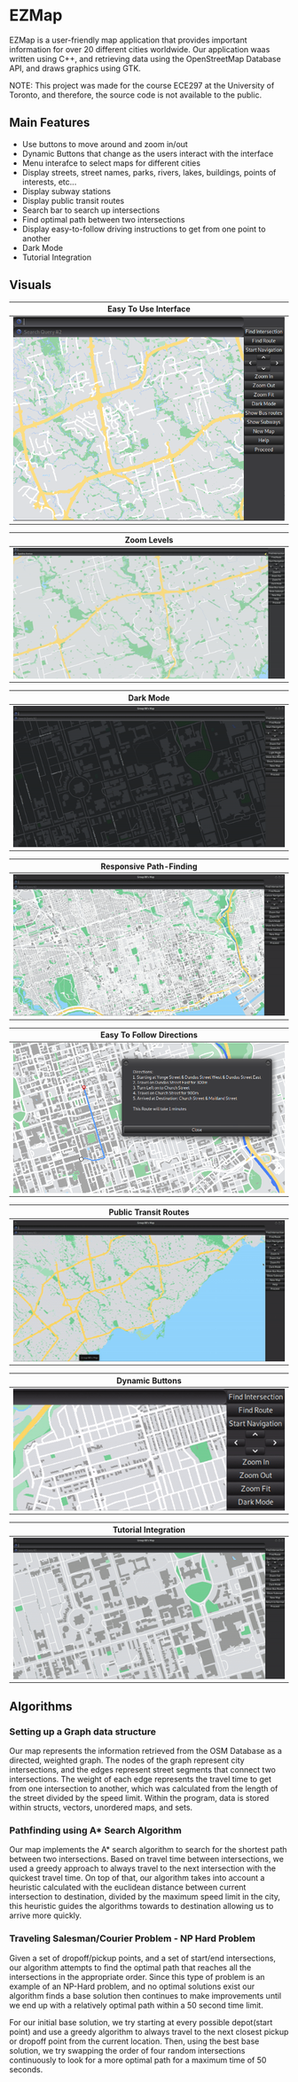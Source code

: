 
# EZMap
<!--![Language Stats](/images/languageStats.png)<br/>-->
EZMap is a user-friendly map application that provides important information for over 20 different cities worldwide. Our application waas written using C++, and retrieving data using the OpenStreetMap Database API, and draws graphics using GTK.<br/>

NOTE: This project was made for the course ECE297 at the University of Toronto, and therefore, the source code is not available to the public.

## Main Features
* Use buttons to move around and zoom in/out
* Dynamic Buttons that change as the users interact with the interface
* Menu interafce to select maps for different cities
* Display streets, street names, parks, rivers, lakes, buildings, points of interests, etc...
* Display subway stations
* Display public transit routes
* Search bar to search up intersections
* Find optimal path between two intersections
* Display easy-to-follow driving instructions to get from one point to another
* Dark Mode
* Tutorial Integration

## Visuals
| Easy To Use Interface |
| ------------- |
| ![Main Screen](/img/Interface.png)  |

| Zoom Levels| 
| ------------- |
![Zoom Levels](/img/zoomlevels.gif) |

| Dark Mode  |
| ------------- |
| ![Dark Mode](/img/DarkMode.gif)  |

| Responsive Path-Finding |
| ------------- |
|![Colour Blind Mode](/img/PathFinding.gif) |

| Easy To Follow Directions |
| ------------- |
| ![Subways](/img/Directions.png)  |

| Public Transit Routes  |
| ------------- |
| ![Path Finding](/img/PublicTransit.gif)  |

| Dynamic Buttons  |
| ------------- |
|![Search](/img/DynamicButtons.gif) |

| Tutorial Integration |
| ------------- |
| ![Subways](/img/TutorialIntegration.gif)  |

## Algorithms
### Setting up a Graph data structure
Our map represents the information retrieved from the OSM Database as a directed, weighted graph. The nodes of the graph represent city intersections, and the edges represent street segments that connect two intersections. The weight of each edge represents the travel time to get from one intersection to another, which was calculated from the length of the street divided by the speed limit. Within the program, data is stored within structs, vectors, unordered maps, and sets.

### Pathfinding using A* Search Algorithm
Our map implements the A* search algorithm to search for the shortest path between two intersections. Based on travel time between intersections, we used a greedy approach to always travel to the next intersection with the quickest travel time. On top of that, our algorithm takes into account a heuristic calculated with the euclidean distance between current intersection to destination, divided by the maximum speed limit in the city, this heuristic guides the algorithms towards to destination allowing us to arrive more quickly.
### Traveling Salesman/Courier Problem - NP Hard Problem
Given a set of dropoff/pickup points, and a set of start/end intersections, our algorithm attempts to find the optimal path that reaches all the intersections in the appropriate order. Since this type of problem is an example of an NP-Hard problem, and no optimal solutions exist our algorithm finds a base solution then continues to make improvements until we end up with a relatively optimal path within a 50 second time limit.

For our initial base solution, we try starting at every possible depot(start point) and use a greedy algorithm to always travel to the next closest pickup or dropoff point from the current location. Then, using the best base solution, we try swapping the order of four random intersections continuously to look for a more optimal path for a maximum time of 50 seconds.

